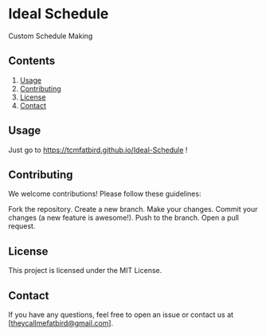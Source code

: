 # Ideal Schedule

Custom Schedule Making

## Contents
1. [Usage](#usage)
2. [Contributing](#contributing)
3. [License](#license)
4. [Contact](#contact)

## Usage

Just go to https://tcmfatbird.github.io/Ideal-Schedule !

## Contributing

We welcome contributions! Please follow these guidelines:

Fork the repository.
Create a new branch.
Make your changes.
Commit your changes (a new feature is awesome!).
Push to the branch.
Open a pull request.

## License
This project is licensed under the MIT License.

## Contact
If you have any questions, feel free to open an issue or contact us at [theycallmefatbird@gmail.com].
